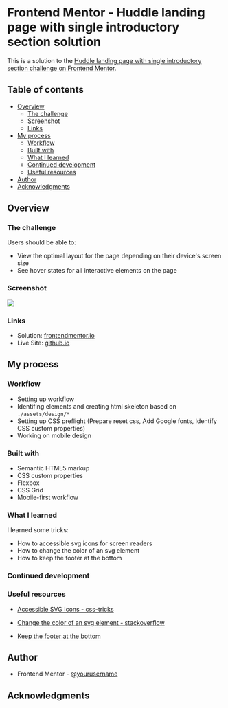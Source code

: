 # Frontend Mentor - Huddle landing page with single introductory section solution

This is a solution to the [Huddle landing page with single introductory section challenge on Frontend Mentor](https://www.frontendmentor.io/challenges/huddle-landing-page-with-a-single-introductory-section-B_2Wvxgi0).

## Table of contents

- [Overview](#overview)
  - [The challenge](#the-challenge)
  - [Screenshot](#screenshot)
  - [Links](#links)
- [My process](#my-process)
  - [Workflow](#workflow)
  - [Built with](#built-with)
  - [What I learned](#what-i-learned)
  - [Continued development](#continued-development)
  - [Useful resources](#useful-resources)
- [Author](#author)
- [Acknowledgments](#acknowledgments)


## Overview

### The challenge

Users should be able to:

- View the optimal layout for the page depending on their device's screen size
- See hover states for all interactive elements on the page

### Screenshot

![](./screenshot.jpg)


### Links

- Solution: [frontendmentor.io](https://your-solution-url.com)
- Live Site: [github.io](https://your-live-site-url.com)

## My process

### Workflow

 - Setting up workflow
 - Identifing elements and creating html skeleton based on `./assets/design/*`
 - Setting up CSS preflight (Prepare reset css, Add Google fonts, Identify CSS custom properties)
 - Working on mobile design

### Built with

- Semantic HTML5 markup
- CSS custom properties
- Flexbox
- CSS Grid
- Mobile-first workflow

### What I learned

I learned some tricks:
  - How to accessible svg icons for screen readers
  - How to change the color of an svg element
  - How to keep the footer at the bottom

### Continued development

### Useful resources

- [Accessible SVG Icons - css-tricks](https://css-tricks.com/accessible-svg-icons/)

- [Change the color of an svg element - stackoverflow](https://stackoverflow.com/a/65147574)

- [Keep the footer at the bottom](https://moderncss.dev/keep-the-footer-at-the-bottom-flexbox-vs-grid/)


## Author

- Frontend Mentor - [@yourusername](https://www.frontendmentor.io/profile/yourusername)


## Acknowledgments

